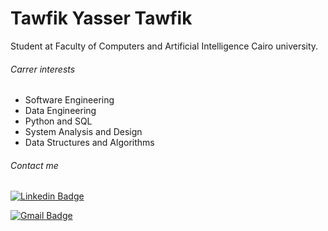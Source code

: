 # Tawfik Yasser Tawfik

Student at Faculty of Computers and Artificial Intelligence Cairo university.

###### Carrer interests

* Software Engineering
* Data Engineering
* Python and SQL
* System Analysis and Design
* Data Structures and Algorithms

###### Contact me

[![Linkedin Badge](https://img.shields.io/badge/TawfikYasser-30302f?style=flat&logo=linkedin&logoColor=blue)](https://www.linkedin.com/in/tawfikyasser/)

[![Gmail Badge](https://img.shields.io/badge/tawfekyassertawfek@gmail.com-30302f?style=flat&logo=Gmail&logoColor=red)](mailto:tawfekyassertawfek@gmail.com)
